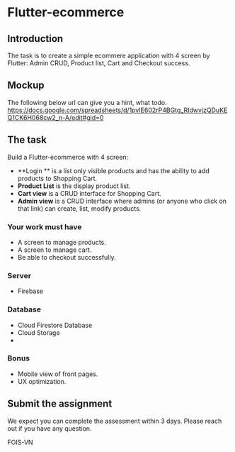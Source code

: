 # Flutter-ecommerce
## Introduction
The task is to create a simple ecommere application with 4 screen by Flutter: Admin CRUD, Product list, Cart and Checkout success.

## Mockup
The following below url can give you a hint, what todo.
https://docs.google.com/spreadsheets/d/1pvIE602rP4BGtg_RIdwvjzQDuKEQ1CK6H068cw2_n-A/edit#gid=0

## The task
Build a Flutter-ecommerce with 4 screen:

- **Login ** is a list only visible products and has the ability to add products to Shopping Cart. 
- **Product List** is the display product list.
- **Cart view** is a CRUD interface for Shopping Cart.
- **Admin view** is a CRUD interface where admins (or anyone who click on that link) can create, list, modify products.

### Your work must have
- A screen to manage products.
- A screen to manage cart.
- Be able to checkout successfully.

### Server
- Firebase

### Database
- Cloud Firestore Database
- Cloud Storage
- 
### Bonus
- Mobile view of front pages.
- UX optimization.

## Submit the assignment
We expect you can complete the assessment within 3 days. Please reach out if you have any question.

FOIS-VN
